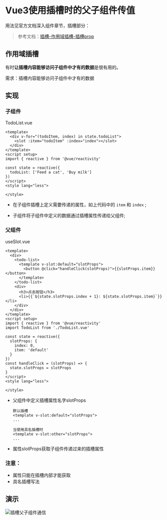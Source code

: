 # Vue3使用插槽时的父子组件传值

用法见官方文档深入组件章节，插槽部分：

> 参考文档：[插槽-作用域插槽-插槽prop](https://v3.cn.vuejs.org/guide/component-slots.html)

## 作用域插槽

有时**让插槽内容能够访问子组件中才有的数据**是很有用的。

需求：插槽内容能够访问子组件中才有的数据

## 实现

### 子组件

TodoList.vue

```vue
<template>
  <div v-for="(todoItem, index) in state.todoList">
    <slot :item="todoItem" :index="index"></slot>
  </div>
</template>
<script setup>
import { reactive } from '@vue/reactivity'

const state = reactive({
  todoList: ['Feed a cat', 'Buy milk']
})
</script>
<style lang="less">
  
</style>
```

- 在子组件插槽上定义需要传递的属性，如上代码中的 `item` 和 `index` ;

- 子组件将子组件中定义的数据通过插槽属性传递给父组件;

  

### 父组件

useSlot.vue

```vue
<template>
  <div>
    <todo-list>
      <template v-slot:default="slotProps">
        <button @click="handleClick(slotProps)">{{slotProps.item}}</button>
      </template>
    </todo-list>
    <div>
      <h3>点击按钮</h3>
      <li>{{`${state.slotProps.index + 1}: ${state.slotProps.item}`}}</li>
    </div>
  </div>
</template>
<script setup>
import { reactive } from '@vue/reactivity'
import TodoList from './TodoList.vue'

const state = reactive({
  slotProps: {
    index: 0,
    item: 'default'
  }
})
const handleClick = (slotProps) => {
  state.slotProps = slotProps
}
</script>
<style lang="less">
  
</style>
```

- 父组件中定义插槽属性名字slotProps

  ```vue
  默认插槽
  <template v-slot:default="slotProps">
  ...
  
  当使用具名插槽时
  <template v-slot:other="slotProps">
  ...
  ```

- 属性slotProps获取子组件传递过来的插槽属性



### 注意：

- 属性只能在插槽内部才能获取
- 具名插槽写法

## 演示

![插槽父子组件通信](https://cherish-1256678432.cos.ap-nanjing.myqcloud.com/typora/插槽父子组件通信.gif)

